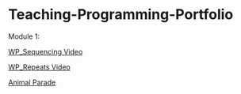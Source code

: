 ﻿# Teaching-Programming-Portfolio
Module 1:

[WP_Sequencing Video](https://youtu.be/qlVlfHLoKVc)

[WP_Repeats Video](https://youtu.be/XN9JspzazRQ)

[Animal Parade](https://youtube.com/shorts/KqzEhAHL2Cg)


